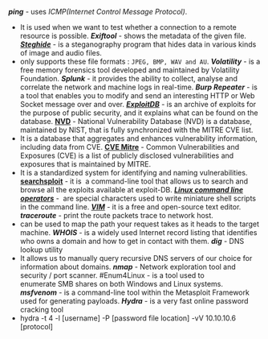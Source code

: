***ping*** - uses *ICMP(Internet Control Message Protocol)*.
- It is used when we want to test whether a connection to a remote resource is possible.
***Exiftool*** - shows the metadata of the given file.
***[Steghide](https://0xrick.github.io/lists/stego/#steghide)*** - is a steganography program that hides data in various kinds of image and audio files.
- only supports these file formats : `JPEG, BMP, WAV and AU`.
***Volatility*** - is a free memory forensics tool developed and maintained by Volatility Foundation.
***Splunk*** - it provides the ability to collect, analyse and correlate the network and machine logs in real-time.
***Burp Repeater*** - is a tool that enables you to modify and send an interesting HTTP or Web Socket message over and over.
***[ExploitDB](https://www.exploit-db.com/)*** - is an archive of exploits for the purpose of public security, and it explains what can be found on the database.
**[NVD](https://nvd.nist.gov/vuln/search)** - National Vulnerability Database (NVD) is a database, maintained by NIST, that is fully synchronized with the MITRE CVE list.
- It is a database that aggregates and enhances vulnerability information, including data from CVE.
**[CVE Mitre](https://cve.mitre.org/)** - Common Vulnerabilities and Exposures (CVE) is a list of publicly disclosed vulnerabilities and exposures that is maintained by MITRE.
- It is a standardized system for identifying and naming vulnerabilities.
**[searchsploit](https://www.exploit-db.com/documentation/Offsec-SearchSploit.pdf)** - it is  a command-line tool that allows us to search and browse all the exploits available at exploit-DB.
***[Linux command line operators](https://www.makeuseof.com/linux-command-line-chaining-operators/#:~:text=The%20Ampersand%20Operator%20(%26)&text=By%20appending%20the%20ampersand%20operator,continue%20using%20the%20shell%20untethered.&text=Usually%2C%20if%20you%20run%20gedit,you%20close%20the%20text%20editor.)*** -  are special characters used to write miniature shell scripts in the command line.
***[VIM](https://vim.rtorr.com/)*** - it is a free and open-source text editor.
***traceroute*** - print the route packets trace to network host.
- can be used to map the path your request takes as it heads to the target machine.
***WHOIS*** - is a widely used Internet record listing that identifies who owns a domain and how to get in contact with them.
***dig*** - DNS lookup utility
- It allows us to manually query recursive DNS servers of our choice for information about domains.
***nmap*** - Network exploration tool and security / port scanner.
#Enum4Linux - is a tool used to enumerate SMB shares on both Windows and Linux systems.
***msfvenom*** -  is a command-line tool within the Metasploit Framework used for generating payloads.
***Hydra*** - is a very fast online password cracking tool
- hydra -t 4 -l [username] -P [password file location] -vV 10.10.10.6 [protocol]

